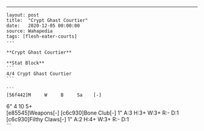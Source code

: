 ---
    layout: post
    title:  "Crypt Ghast Courtier"
    date:   2020-12-05 00:00:00
    source: Wahapedia
    tags: [flesh-eater-courts]
    ---
    
    **Crypt Ghast Courtier**
    
    **Stat Block**
    ```
    4/4 Crypt Ghast Courtier
    ```
    
    ```
    [56f442]M     W     B     Sa    [-]
6"    4     10    5+    
[e85545]Weapons[-]
[c6c930]Bone Club[-]
1"     A:3    H:3+   W:3+   R:-    D:1   
[c6c930]Filthy Claws[-]
1"     A:2    H:4+   W:3+   R:-    D:1   
    ```
    
    
    